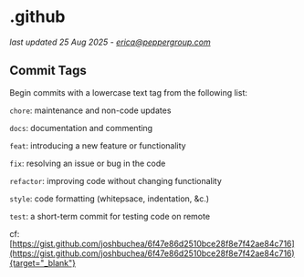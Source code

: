 # .github
*last updated 25 Aug 2025 - erica@peppergroup.com* 

## Commit Tags
Begin commits with a lowercase text tag from the following list: 

`chore`: maintenance and non-code updates 

`docs`: documentation and commenting 

`feat`: introducing a new feature or functionality 

`fix`: resolving an issue or bug in the code

`refactor`: improving code without changing functionality 

`style`: code formatting (whitepsace, indentation, &c.) 

`test`: a short-term commit for testing code on remote 

cf: [https://gist.github.com/joshbuchea/6f47e86d2510bce28f8e7f42ae84c716](https://gist.github.com/joshbuchea/6f47e86d2510bce28f8e7f42ae84c716){target="_blank"}
